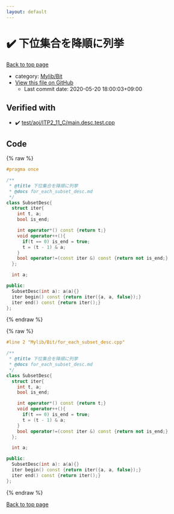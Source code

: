 ```yaml
---
layout: default
---
```


<!-- mathjax config similar to math.stackexchange -->
<script type="text/javascript" async
  src="https://cdnjs.cloudflare.com/ajax/libs/mathjax/2.7.5/MathJax.js?config=TeX-MML-AM_CHTML">
</script>
<script type="text/x-mathjax-config">
  MathJax.Hub.Config({
    TeX: { equationNumbers: { autoNumber: "AMS" }},
    tex2jax: {
      inlineMath: [ ['$','$'] ],
      processEscapes: true
    },
    "HTML-CSS": { matchFontHeight: false },
    displayAlign: "left",
    displayIndent: "2em"
  });
</script>

<script type="text/javascript" src="https://cdnjs.cloudflare.com/ajax/libs/jquery/3.4.1/jquery.min.js"></script>
<script src="https://cdn.jsdelivr.net/npm/jquery-balloon-js@1.1.2/jquery.balloon.min.js" integrity="sha256-ZEYs9VrgAeNuPvs15E39OsyOJaIkXEEt10fzxJ20+2I=" crossorigin="anonymous"></script>
<script type="text/javascript" src="../../../assets/js/copy-button.js"></script>
<link rel="stylesheet" href="../../../assets/css/copy-button.css" />


# :heavy_check_mark: 下位集合を降順に列挙

<a href="../../../index.html">Back to top page</a>

* category: <a href="../../../index.html#fe4a83e4dc2a7f834ed4cd85d6972a53">Mylib/Bit</a>
* <a href="{{ site.github.repository_url }}/blob/master/Mylib/Bit/for_each_subset_desc.cpp">View this file on GitHub</a>
    - Last commit date: 2020-05-20 18:00:03+09:00




## Verified with

* :heavy_check_mark: <a href="../../../verify/test/aoj/ITP2_11_C/main.desc.test.cpp.html">test/aoj/ITP2_11_C/main.desc.test.cpp</a>


## Code

<a id="unbundled"></a>
{% raw %}
```cpp
#pragma once

/**
 * @title 下位集合を降順に列挙
 * @docs for_each_subset_desc.md
 */
class SubsetDesc{
  struct iter{
    int t, a;
    bool is_end;

    int operator*() const {return t;}
    void operator++(){
      if(t == 0) is_end = true;
      t = (t - 1) & a;
    }
    bool operator!=(const iter &) const {return not is_end;}
  };

  int a;

public:
  SubsetDesc(int a): a(a){}
  iter begin() const {return iter({a, a, false});}
  iter end() const {return iter();}
};

```
{% endraw %}

<a id="bundled"></a>
{% raw %}
```cpp
#line 2 "Mylib/Bit/for_each_subset_desc.cpp"

/**
 * @title 下位集合を降順に列挙
 * @docs for_each_subset_desc.md
 */
class SubsetDesc{
  struct iter{
    int t, a;
    bool is_end;

    int operator*() const {return t;}
    void operator++(){
      if(t == 0) is_end = true;
      t = (t - 1) & a;
    }
    bool operator!=(const iter &) const {return not is_end;}
  };

  int a;

public:
  SubsetDesc(int a): a(a){}
  iter begin() const {return iter({a, a, false});}
  iter end() const {return iter();}
};

```
{% endraw %}

<a href="../../../index.html">Back to top page</a>

